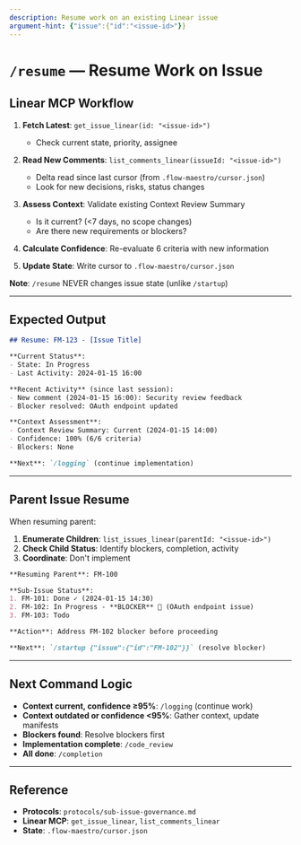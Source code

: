 ```yaml
---
description: Resume work on an existing Linear issue
argument-hint: {"issue":{"id":"<issue-id>"}}
---
```


# `/resume` — Resume Work on Issue

## Linear MCP Workflow

1. **Fetch Latest**: `get_issue_linear(id: "<issue-id>")`
   - Check current state, priority, assignee

2. **Read New Comments**: `list_comments_linear(issueId: "<issue-id>")`
   - Delta read since last cursor (from `.flow-maestro/cursor.json`)
   - Look for new decisions, risks, status changes

3. **Assess Context**: Validate existing Context Review Summary
   - Is it current? (<7 days, no scope changes)
   - Are there new requirements or blockers?

4. **Calculate Confidence**: Re-evaluate 6 criteria with new information

5. **Update State**: Write cursor to `.flow-maestro/cursor.json`

**Note**: `/resume` NEVER changes issue state (unlike `/startup`)

---

## Expected Output

```markdown
## Resume: FM-123 - [Issue Title]

**Current Status**:
- State: In Progress
- Last Activity: 2024-01-15 16:00

**Recent Activity** (since last session):
- New comment (2024-01-15 16:00): Security review feedback
- Blocker resolved: OAuth endpoint updated

**Context Assessment**:
- Context Review Summary: Current (2024-01-15 14:00)
- Confidence: 100% (6/6 criteria)
- Blockers: None

**Next**: `/logging` (continue implementation)
```

---

## Parent Issue Resume

When resuming parent:

1. **Enumerate Children**: `list_issues_linear(parentId: "<issue-id>")`
2. **Check Child Status**: Identify blockers, completion, activity
3. **Coordinate**: Don't implement

```markdown
**Resuming Parent**: FM-100

**Sub-Issue Status**:
1. FM-101: Done ✓ (2024-01-15 14:30)
2. FM-102: In Progress - **BLOCKER** 🚫 (OAuth endpoint issue)
3. FM-103: Todo

**Action**: Address FM-102 blocker before proceeding

**Next**: `/startup {"issue":{"id":"FM-102"}}` (resolve blocker)
```

---

## Next Command Logic

- **Context current, confidence ≥95%**: `/logging` (continue work)
- **Context outdated or confidence <95%**: Gather context, update manifests
- **Blockers found**: Resolve blockers first
- **Implementation complete**: `/code_review`
- **All done**: `/completion`

---

## Reference

- **Protocols**: `protocols/sub-issue-governance.md`
- **Linear MCP**: `get_issue_linear`, `list_comments_linear`
- **State**: `.flow-maestro/cursor.json`
